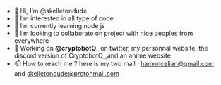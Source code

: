 - 👋 Hi, I’m @skelletondude
- 👀 I’m interested in all type of code
- 🌱 I’m currently learning node js
- 💞️ I’m looking to collaborate on project with nice peoples from everywhere
- 🤖 Working on **@cryptobotO_** on twitter, my personnal website, the discord version of CryptobotO_,and an anime website
- 📫 How to reach me ? here is my two mail : hamoncelian@gmail.com and skelletondude@protonmail.com

